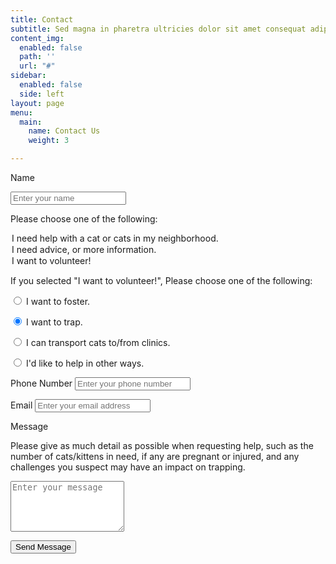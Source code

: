 ```yaml
---
title: Contact
subtitle: Sed magna in pharetra ultricies dolor sit amet consequat adipiscing lorem.
content_img:
  enabled: false
  path: ''
  url: "#"
sidebar:
  enabled: false
  side: left
layout: page
menu:
  main:
    name: Contact Us
    weight: 3

---
```

<form name="contactForm" method="POST" netlify-honeypot="bot-field" data-netlify="true" id="contact-form" class="contact-form">

<p class="form-row">

<label class="form-label" for="contact-user-name">Name</label>

<input type="text" name="name" id="contact-user-name" class="form-input" placeholder="Enter your name" required> <span class="input-focus" aria-hidden="true"></span> </p>

<p class="form-row">

<label class="form-label" for="concern">Please choose one of the following:</label>

<option value="I need help with a cat or cats in my neighborhood.">I need help with a cat or cats in my neighborhood.</option> <option value="I need advice, or more information.">I need advice, or more information.</option> <option value="I want to volunteer!">I want to volunteer!</option> </select></p>

<p class="form-row">

If you selected "I want to volunteer!", Please choose one of the following:

<input type="radio" id="1" name="demo-priority"> <label for="1">I want to foster.</label>

<input type="radio" id="2" name="demo-priority" checked> <label for="2">I want to trap.</label>

<input type="radio" id="3" name="demo-priority"> <label for="3">I can transport cats to/from clinics.</label>

<input type="radio" id="4" name="demo-priority"> <label for="4">I'd like to help in other ways.</label>

</p>

<p class="form-row"> <label class="form-label" for="contact-user-phone">Phone Number</label> <input type="phone" name="phone" id="contact-user-phone" class="form-input" placeholder="Enter your phone number" required> <span class="input-focus" aria-hidden="true"></span> </p>

<p class="form-row"> <label class="form-label" for="contact-user-email">Email</label> <input type="email" name="email" id="contact-user-email" class="form-input" placeholder="Enter your email address" required> <span class="input-focus" aria-hidden="true"></span> </p>

<p class="form-row"> <label class="form-label" for="contact-message">Message</label>

<p>Please give as much detail as possible when requesting help, such as the number of cats/kittens in need, if any are pregnant or injured, and any challenges you suspect may have an impact on trapping.</p>

 <textarea name="message" id="contact-message" class="form-textarea" rows="5" placeholder="Enter your message"></textarea> <span class="input-focus" aria-hidden="true" required></span> </p>

<input type="hidden" name="form-name" value="contactForm" /> <p class="form-row form-submit">

<button type="submit" class="primary button">Send Message</button> </p> </form>